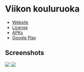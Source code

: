 # Viikon kouluruoka

* [Website](https://eliasojala.me/sovellukset/viikon-kouluruoka/)
* [License](https://github.com/theel0ja/viikon-kouluruoka/blob/master/LICENSE)
* [APKs](https://github.com/theel0ja/viikon-kouluruoka/releases)
* [Google Play](https://play.google.com/store/apps/details?id=info.theel0ja.kouluruoka)

## Screenshots

![](https://eliasojala.me/wp-content/uploads/2016/09/Screenshot_2016-09-04-18-24-15.png)
![](https://eliasojala.me/wp-content/uploads/2016/09/Screenshot_2016-09-04-18-24-10.png)
